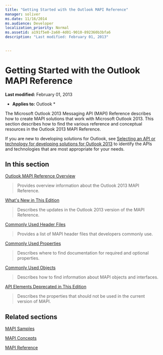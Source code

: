 ```yaml
---
title: "Getting Started with the Outlook MAPI Reference"
manager: soliver
ms.date: 11/16/2014
ms.audience: Developer
localization_priority: Normal
ms.assetid: a191f5e0-2a60-4d01-9010-892360b3bfa6
description: "Last modified: February 01, 2013"
 
 
---
```


# Getting Started with the Outlook MAPI Reference

 **Last modified:** February 01, 2013 
  
 * **Applies to:** Outlook * 
  
The Microsoft Outlook 2013 Messaging API (MAPI) Reference describes how to create MAPI solutions that work with Microsoft Outlook 2013. This section describes how to find the various reference and conceptual resources in the Outlook 2013 MAPI Reference.
  
If you are new to developing solutions for Outlook, see [Selecting an API or technology for developing solutions for Outlook 2013](http://msdn.microsoft.com/en-us/library/jj900714.aspx) to identify the APIs and technologies that are most appropriate for your needs. 
  
## In this section

[Outlook MAPI Reference Overview](outlook-mapi-reference-overview.md)
  
> Provides overview information about the Outlook 2013 MAPI Reference.
    
[What's New in This Edition](what-s-new-in-this-edition.md)
  
> Describes the updates in the Outlook 2013 version of the MAPI Reference.
    
[Commonly Used Header Files](commonly-used-header-files.md)
  
> Provides a list of MAPI header files that developers commonly use.
    
[Commonly Used Properties](commonly-used-properties.md)
  
> Describes where to find documentation for required and optional properties.
    
[Commonly Used Objects](commonly-used-objects.md)
  
> Describes how to find information about MAPI objects and interfaces.
    
[API Elements Deprecated in This Edition](api-elements-deprecated-in-this-edition.md)
  
> Describes the properties that should not be used in the current version of MAPI.
    
## Related sections

[MAPI Samples](mapi-samples.md)
  
[MAPI Concepts](mapi-concepts.md)
  
[MAPI Reference](mapi-reference.md)
  

